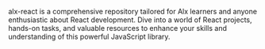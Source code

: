alx-react is a comprehensive repository tailored for Alx learners and anyone enthusiastic about React development. Dive into a world of React projects, hands-on tasks, and valuable resources to enhance your skills and understanding of this powerful JavaScript library.
